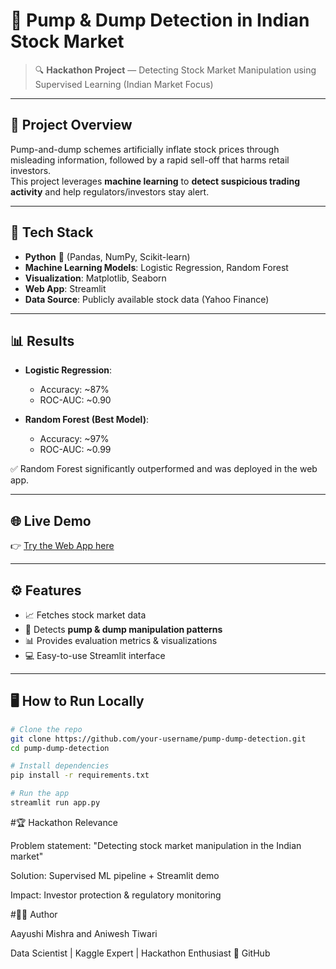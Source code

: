 # 🚀 Pump & Dump Detection in Indian Stock Market



> 🔍 **Hackathon Project** — Detecting Stock Market Manipulation using Supervised Learning (Indian Market Focus)

---

## 🌟 Project Overview

Pump-and-dump schemes artificially inflate stock prices through misleading information, followed by a rapid sell-off that harms retail investors.  
This project leverages **machine learning** to **detect suspicious trading activity** and help regulators/investors stay alert.

---

## 🧠 Tech Stack

- **Python** 🐍 (Pandas, NumPy, Scikit-learn)
- **Machine Learning Models**: Logistic Regression, Random Forest
- **Visualization**: Matplotlib, Seaborn
- **Web App**: Streamlit
- **Data Source**: Publicly available stock data (Yahoo Finance)

---

## 📊 Results

- **Logistic Regression**:  
  - Accuracy: ~87%  
  - ROC-AUC: ~0.90  

- **Random Forest (Best Model)**:  
  - Accuracy: ~97%  
  - ROC-AUC: ~0.99  

✅ Random Forest significantly outperformed and was deployed in the web app.  

---

## 🌐 Live Demo

👉 [Try the Web App here](https://your-demo-link-here)  

---

## ⚙️ Features

- 📈 Fetches stock market data  
- 🔎 Detects **pump & dump manipulation patterns**  
- 📊 Provides evaluation metrics & visualizations  
- 💻 Easy-to-use Streamlit interface  

---

## 🖥️ How to Run Locally

```bash
# Clone the repo
git clone https://github.com/your-username/pump-dump-detection.git
cd pump-dump-detection

# Install dependencies
pip install -r requirements.txt

# Run the app
streamlit run app.py
```
#🏆 Hackathon Relevance

Problem statement: "Detecting stock market manipulation in the Indian market"

Solution: Supervised ML pipeline + Streamlit demo

Impact: Investor protection & regulatory monitoring

#👩‍💻 Author

Aayushi Mishra and Aniwesh Tiwari

Data Scientist | Kaggle Expert | Hackathon Enthusiast
🔗 GitHub
